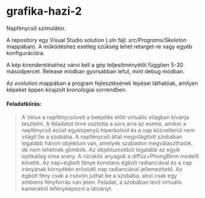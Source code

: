 # grafika-hazi-2
Napfénycső szimulátor.

A repository egy Visual Studio solution (*.sln* fájl: *src/Programs/Skeleton* mappában). A működéshez esetleg szükség lehet retarget-re vagy egyéb konfigurációra.

A kép kirendereléséhez várni kell a gép teljesítményétől függően 5-30 másodpercet. Release módban gyorsabban lefut, mint debug módban.

Az *evolution* mappában a program fejlesztésének lépései láthatóak, amilyen képeket éppen kirajzolt kronológiai sorrendben.

#### Feladatkiírás:

> A Velux a napfénycsöveit a beépítés előtt virtuális világban kívánja tesztelni. A feladatot önre osztotta a sors arra az esetre, amikor a napfénycső ezüst egyköpenyű hiperboloid és a nap közvetlenül nem világít be a szobába. A napfénycső által megvilágított szobában legalább három objektum van, amelyek szabadon megválaszthatók, de nem lehetnek gömbök. Az objektumokból legalább az egyik optikailag sima arany. A rücskös anyagok a diffúz+PhongBlinn modellt követik. Az nap+égbolt fénye konstans égbolt radianciával és a nap irányának környékén erősödő nap radianciával jellemezhető. Az égbolt fény csak a csövön juthat be a szobába, ahol csak egy ambiens fényforrás van jelen. Feladat, a szobában lévő virtuális kamerából lefényképezni a látványt.
